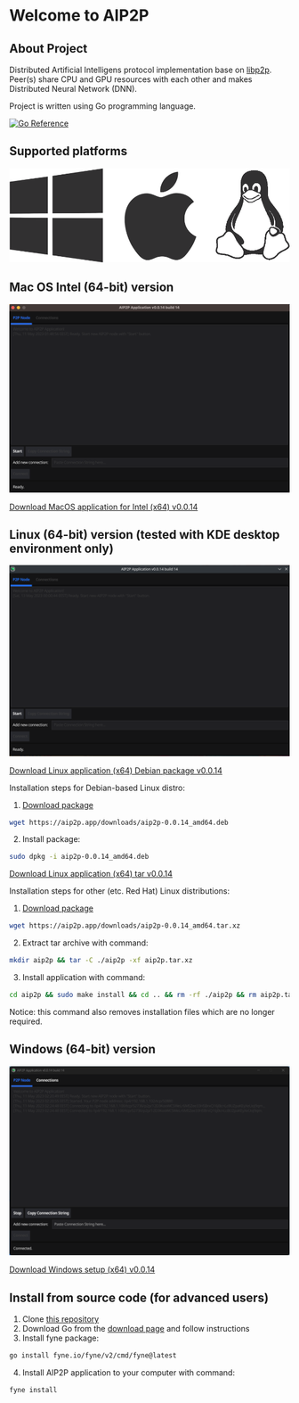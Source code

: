 # Welcome to AIP2P

## About Project

Distributed Artificial Intelligens protocol implementation base on [libp2p](https://libp2p.io). Peer(s) share CPU and GPU resources with each other and makes Distributed Neural Network (DNN).

Project is written using Go programming language.

[![Go Reference](https://pkg.go.dev/badge/webimizer.dev/aip2p.svg)](https://pkg.go.dev/webimizer.dev/aip2p)

## Supported platforms

![Platforms](/images/platforms.png "Supported platforms")

## Mac OS Intel (64-bit) version

![Aip2p](/images/J68poh.png "Aip2p")

[Download MacOS application for Intel (x64) v0.0.14](https://aip2p.app/downloads/aip2p-0.0.14_amd64.dmg)

## Linux (64-bit) version (tested with KDE desktop environment only)

![Aip2p](/images/linux_kde.png "Aip2p")

[Download Linux application (x64) Debian package v0.0.14](https://aip2p.app/downloads/aip2p-0.0.14_amd64.deb)

Installation steps for Debian-based Linux distro:
1. [Download package](https://aip2p.app/downloads/aip2p-0.0.14_amd64.deb)
```sh
wget https://aip2p.app/downloads/aip2p-0.0.14_amd64.deb
```
2. Install package:
```sh
sudo dpkg -i aip2p-0.0.14_amd64.deb
```

[Download Linux application (x64) tar v0.0.14](https://aip2p.app/downloads/aip2p-0.0.14_amd64.tar.xz)

Installation steps for other (etc. Red Hat) Linux distributions:
1. [Download package](https://aip2p.app/downloads/aip2p-0.0.14_amd64.tar.xz)
```sh
wget https://aip2p.app/downloads/aip2p-0.0.14_amd64.tar.xz
```
2. Extract tar archive with command:
```sh
mkdir aip2p && tar -C ./aip2p -xf aip2p.tar.xz
```
3. Install application with command:
```sh
cd aip2p && sudo make install && cd .. && rm -rf ./aip2p && rm aip2p.tar.xz
```
Notice: this command also removes installation files which are no longer required.

## Windows (64-bit) version

![Aip2pWin64](/images/Win64.png "Aip2p Win64")

[Download Windows setup (x64) v0.0.14](https://aip2p.app/downloads/aip2p-0.0.14_amd64.msi)

## Install from source code (for advanced users)
1. Clone [this repository](https://webimizer.dev/aip2p)
2. Download Go from the [download page](https://go.dev/dl/) and follow instructions
3. Install fyne package:
```sh
go install fyne.io/fyne/v2/cmd/fyne@latest
```
4. Install AIP2P application to your computer with command:
```sh
fyne install
```